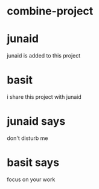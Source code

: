 # combine-project
# junaid
junaid is added to this project
# basit 
i share this project with junaid
# junaid says 
don't disturb me
# basit says
focus on your work
